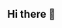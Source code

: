 ## Hi there 👋

<!--
**faezehzand/faezehzand** is a ✨ _special_ ✨ repository because its `README.md` (this file) appears on your GitHub profile.

Here are some ideas to get you started:

- 🔭 I’m currently working on Sofatutor
- 🌱 I’m currently improving my skills in Backend and Fronend
- 📫 How to reach me: faezezand1365@gmail.com
- ⚡ Fun fact: ...
-->

